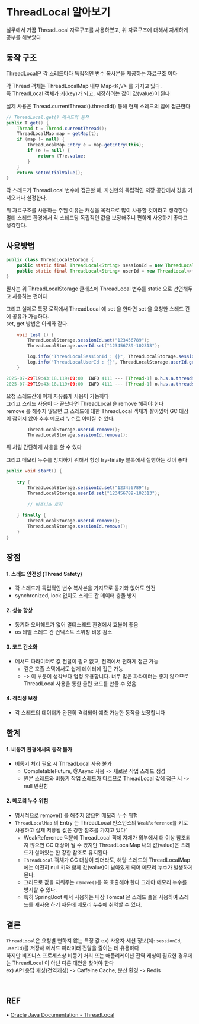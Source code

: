 # ThreadLocal 알아보기

실무에서 가끔 ThreadLocal 자료구조를 사용하였고, 위 자료구조에 대해서 자세하게 공부를 해보았다 <br> 

## 동작 구조
ThreadLocal은 각 스레드마다 독립적인 변수 복사본을 제공하는 자료구조 이다 <br>

각 Thread 객체는 ThreadLocalMap 내부 Map<K,V> 를 가지고 있다. <br>
즉 ThreadLocal 객체가 키(key)가 되고, 저장하려는 값이 값(value)이 된다 <br> 

실제 사용은 Thread.currentThread().threadId()  통해 현재 스레드의 맵에 접근한다 <br>
```java
// ThreadLocal.get() 메서드의 동작
public T get() {
    Thread t = Thread.currentThread();
    ThreadLocalMap map = getMap(t);
    if (map != null) {
        ThreadLocalMap.Entry e = map.getEntry(this);
        if (e != null) {
            return (T)e.value;
        }
    }
    return setInitialValue();
}
```

각 스레드가 ThreadLocal 변수에 접근할 때, 자신만의 독립적인 저장 공간에서 값을 가져오거나 설정한다. <br>

위 자료구조를 사용하는 주된 이유는 캐싱을 목적으로 많이 사용할 것이라고 생각한다 <br>
멀티 스레드 환경에서 각 스레드당 독립적인 값을 보장해주니 편하게 사용하기 좋다고 생각한다. <br>

## 사용방법
```java
public class ThreadLocalStorage {
    public static final ThreadLocal<String> sessionId = new ThreadLocal<>();
    public static final ThreadLocal<String> userId = new ThreadLocal<>();
}
```

필자는 위 ThreadLocalStorage 클래스에 ThreadLocal 변수를 static 으로 선언해두고 사용하는 편이다 <br>

그리고 실제로 특정 로직에서 ThreadLocal 에 set 을 한다면 set 을 요청한 스레드 간에 공유가 가능하다. <br>
set, get 방법은 아래와 같다.
```java
    void test () {
        ThreadLocalStorage.sessionId.set("123456789");
        ThreadLocalStorage.userId.set("123456789-102313");

        log.info("ThreadLocalSessionId : {}", ThreadLocalStorage.sessionId.get());
        log.info("ThreadLocalUserId : {}", ThreadLocalStorage.userId.get());
    }
```

```java
2025-07-29T19:43:18.119+09:00  INFO 4111 --- [Thread-1] o.h.s.a.threads.ThreadLocalStorage: ThreadLocalSessionId : 123456789
2025-07-29T19:43:18.119+09:00  INFO 4111 --- [Thread-1] o.h.s.a.threads.ThreadLocalStorage: ThreadLocalUserId : 123456789-102313
```

요청 스레드간에 이제 자유롭게 사용이 가능하다 <br>
그리고 스레드 사용이 다 끝났다면 ThreadLocal 을 remove 해줘야 한다 <br>
remove 를 해주지 않으면 그 스레드에 대한 ThreadLocal 객체가 살아있어 GC 대상이 잡히지 않아 추후 메모리 누수로 이어질 수 있다.
```java
        ThreadLocalStorage.userId.remove();
        ThreadLocalStorage.sessionId.remove();
```

위 처럼 간단하게 사용을 할 수 있다 <br>


그리고 메모리 누수를 방지하기 위해서 항상 try-finally 블록에서 실행하는 것이 좋다 <br>
```java
public void start() {
    
    try {
        ThreadLocalStorage.sessionId.set("123456789");
        ThreadLocalStorage.userId.set("123456789-102313");
        
        // 비즈니스 로직
        
    } finally {
        ThreadLocalStorage.userId.remove();
        ThreadLocalStorage.sessionId.remove();
    }
}
```

## 장점
#### 1. 스레드 안전성 (Thread Safety)
- 각 스레드가 독립적인 변수 복사본을 가지므로 동기화 없어도 안전
- synchronized, lock 없이도 스레드 간 데이터 충돌 방지

#### 2. 성능 향상
- 동기화 오버헤드가 없어 멀티스레드 환경에서 효율이 좋음
- os 레벨 스레드 간 컨텍스트 스위칭 비용 감소 


#### 3. 코드 간소화
- 메서드 파라미터로 값 전달이 필요 없고, 전역에서 편하게 접근 가능
  - 깊은 호출 스택에서도 쉽게 데이터에 접근 가능 
  - -> 이 부분이 생각보다 엄청 유용합니다. 너무 많은 파라미터는 좋지 않으므로 ThreadLocal 사용을 통한 클린 코드를 만들 수 있음

#### 4. 격리성 보장
- 각 스레드의 데이터가 완전히 격리되어 예측 가능한 동작을 보장합니다


## 한계
#### 1. 비동기 환경에서의 동작 불가
- 비동기 처리 필요 시 ThreadLocal 사용 불가
  - CompletableFuture, @Async 사용 -> 새로운 작업 스레드 생성
  - 원본 스레드와 비동기 작업 스레드가 다르므로 ThreadLocal 값에 접근 시 -> null 반환함

#### 2. 메모리 누수 위험
- 명시적으로 remove() 를 해주지 않으면 메모리 누수 위험
- `ThreadLocalMap` 의 Entry 는 ThreadLocal 인스턴스의 `WeakReference`를 키로 사용하고 실제 저장될 값은 강한 참조를 가지고 있다'
  - WeakReference 덕분에 ThreadLocal 객체 자체가 외부에서 더 이상 참조되지 않으면 GC 대상이 될 수 있지만 ThreadLocalMap 내의 값(value)은 스레드가 살아있는 한 강한 참조로 유지된다 <br>
  - `ThreadLocal` 객체가 GC 대상이 되더라도, 해당 스레드의 ThreadLocalMap 에는 여전히 null 키와 함께 값(value)이 남아있게 되어 메모리 누수가 발생하게 된다.
  - 그러므로 값을 지워주는 `remove()`를 꼭 호출해야 한다 그래야 메모리 누수를 방지할 수 있다.
  - 특히 SpringBoot 에서 사용하는 내장 Tomcat 은 스레드 풀을 사용하여 스레드를 재사용 하기 때문에 메모리 누수에 취약할 수 있다.

    
## 결론
`ThreadLocal`은 요청별 변하지 않는 특정 값 ex) 사용자 세션 정보(예: `sessionId`, `userId`)를 저장해 메서드 파라미터 전달을 줄이는 데 유용하다 <br>
하지만 비즈니스 프로세스상 비동기 처리 또는 애플리케이션 전역 캐싱이 필요한 경우에는 ThreadLocal 이 아닌 다른 대안을 찾아야 한다 <br>
ex) API 응답 캐싱(전역캐싱) ->  Caffeine Cache,  분산 환경 -> Redis

<br>

## REF
• [Oracle Java Documentation - ThreadLocal](https://docs.oracle.com/javase/8/docs/api/java/lang/ThreadLocal.html)